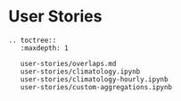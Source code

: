 # User Stories

```{eval-rst}
.. toctree::
   :maxdepth: 1

   user-stories/overlaps.md
   user-stories/climatology.ipynb
   user-stories/climatology-hourly.ipynb
   user-stories/custom-aggregations.ipynb
```
